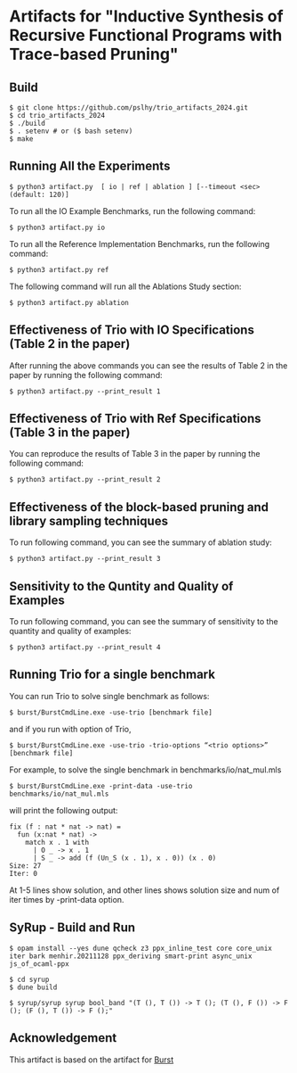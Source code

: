 # Artifacts for "Inductive Synthesis of Recursive Functional Programs with Trace-based Pruning"

## Build
```
$ git clone https://github.com/pslhy/trio_artifacts_2024.git
$ cd trio_artifacts_2024
$ ./build
$ . setenv # or ($ bash setenv)
$ make
```

## Running All the Experiments
```
$ python3 artifact.py  [ io | ref | ablation ] [--timeout <sec> (default: 120)]
```
To run all the IO Example Benchmarks, run the following command:
```
$ python3 artifact.py io
```
To run all the Reference Implementation Benchmarks, run the following command:
```
$ python3 artifact.py ref
```

The following command will run all the Ablations Study section:
```
$ python3 artifact.py ablation
```

## Effectiveness of Trio with IO Specifications (Table 2 in the paper)
After running the above commands you can see the results of Table 2 in the paper by running the following command:
```
$ python3 artifact.py --print_result 1
```
## Effectiveness of Trio with Ref Specifications (Table 3 in the paper)
You can reproduce the results of Table 3 in the paper by running the following command:
```
$ python3 artifact.py --print_result 2
```
## Effectiveness of the block-based pruning and library sampling techniques
To run following command, you can see the summary of ablation study:
```
$ python3 artifact.py --print_result 3
```

## Sensitivity to the Quntity and Quality of Examples
To run following command, you can see the summary of sensitivity to the quantity and quality of examples:
```
$ python3 artifact.py --print_result 4
```

## Running Trio for a single benchmark
You can run Trio to solve single benchmark as follows:
```
$ burst/BurstCmdLine.exe -use-trio [benchmark file]
```
and if you run with option of Trio,

```
$ burst/BurstCmdLine.exe -use-trio -trio-options “<trio options>” [benchmark file]
```

For example, to solve the single benchmark in benchmarks/io/nat_mul.mls
```
$ burst/BurstCmdLine.exe -print-data -use-trio benchmarks/io/nat_mul.mls
```
will print the following output:
```
fix (f : nat * nat -> nat) =
  fun (x:nat * nat) ->
    match x . 1 with
      | O _ -> x . 1
      | S _ -> add (f (Un_S (x . 1), x . 0)) (x . 0)
Size: 27
Iter: 0
```
At 1-5 lines show solution, and other lines shows solution size and num of iter times by -print-data option.

<!-- Not complete to run -->
## SyRup - Build and Run
```
$ opam install --yes dune qcheck z3 ppx_inline_test core core_unix iter bark menhir.20211128 ppx_deriving smart-print async_unix js_of_ocaml-ppx
```
```
$ cd syrup
$ dune build
```
```
$ syrup/syrup syrup bool_band "(T (), T ()) -> T (); (T (), F ()) -> F (); (F (), T ()) -> F ();"
```

## Acknowledgement 
This artifact is based on the artifact for [Burst](https://github.com/amiltner/BurstArtifactEvaluation)
